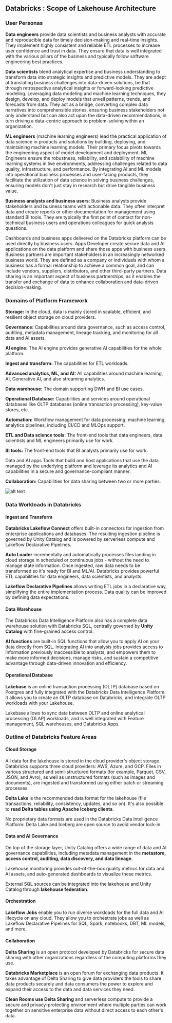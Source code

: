 ## Databricks : Scope of Lakehouse Architecture

### User Personas

**Data engineers** provide data scientists and business analysts with accurate and reproducible data for timely decision-making and real-time insights. They implement highly consistent and reliable ETL processes to increase user confidence and trust in data. They ensure that data is well integrated with the various pillars of the business and typically follow software engineering best practices.

**Data scientists** blend analytical expertise and business understanding to transform data into strategic insights and predictive models. They are adept at translating business challenges into data-driven solutions, be that through retrospective analytical insights or forward-looking predictive modeling. Leveraging data modeling and machine learning techniques, they design, develop, and deploy models that unveil patterns, trends, and forecasts from data. They act as a bridge, converting complex data narratives into comprehensible stories, ensuring business stakeholders not only understand but can also act upon the data-driven recommendations, in turn driving a data-centric approach to problem-solving within an organization.

**ML engineers** (machine learning engineers) lead the practical application of data science in products and solutions by building, deploying, and maintaining machine learning models. Their primary focus pivots towards the engineering aspect of model development and deployment. ML Engineers ensure the robustness, reliability, and scalability of machine learning systems in live environments, addressing challenges related to data quality, infrastructure, and performance. By integrating AI and ML models into operational business processes and user-facing products, they facilitate the utilization of data science in solving business challenges, ensuring models don't just stay in research but drive tangible business value.

**Business analysts and business users**: Business analysts provide stakeholders and business teams with actionable data. They often interpret data and create reports or other documentation for management using standard BI tools. They are typically the first point of contact for non-technical business users and operations colleagues for quick analysis questions. 

Dashboards and business apps delivered on the Databricks platform can be used directly by business users.
Apps Developer create secure data and AI applications on the data platform and share those apps with business users.
Business partners are important stakeholders in an increasingly networked business world. They are defined as a company or individuals with whom a business has a formal relationship to achieve a common goal, and can include vendors, suppliers, distributors, and other third-party partners. Data sharing is an important aspect of business partnerships, as it enables the transfer and exchange of data to enhance collaboration and data-driven decision-making.

### Domains of Platform Framework

**Storage:** In the cloud, data is mainly stored in scalable, efficient, and resilient object storage on cloud providers.

**Governance:** Capabilities around data governance, such as access control, auditing, metadata management, lineage tracking, and monitoring for all data and AI assets.

**AI engine:** The AI engine provides generative AI capabilities for the whole platform.

**Ingest and transform:** The capabilities for ETL workloads.

**Advanced analytics, ML, and AI:** All capabilities around machine learning, AI, Generative AI, and also streaming analytics.

**Data warehouse:** The domain supporting DWH and BI use cases.

**Operational Database:** Capabilities and services around operational databases like OLTP databases (online transaction processing), key-value stores, etc.

**Automation:** Workflow management for data processing, machine learning, analytics pipelines, including CI/CD and MLOps support.

**ETL and Data science tools:** The front-end tools that data engineers, data scientists and ML engineers primarily use for work.

**BI tools:** The front-end tools that BI analysts primarily use for work.

Data and AI apps Tools that build and host applications that use the data managed by the underlying platform and leverage its analytics and AI capabilities in a secure and governance-compliant manner.

**Collaboration:** Capabilities for data sharing between two or more parties.

![alt text](https://snipboard.io/dsvbOp.jpg)

### Data Workloads in Databricks

#### Ingest and Transform

**Databricks Lakeflow Connect** offers built-in connectors for ingestion from enterprise applications and databases. The resulting ingestion pipeline is governed by Unity Catalog and is powered by serverless compute and Lakeflow Declarative Pipelines.

**Auto Loader** incrementally and automatically processes files landing in cloud storage in scheduled or continuous jobs - without the need to manage state information. Once ingested, raw data needs to be transformed so it's ready for BI and ML/AI. Databricks provides powerful ETL capabilities for data engineers, data scientists, and analysts.

**Lakeflow Declarative Pipelines** allows writing ETL jobs in a declarative way, simplifying the entire implementation process. Data quality can be improved by defining data expectations.

#### Data Warehouse

The Databricks Data Intelligence Platform also has a complete data warehouse solution with Databricks SQL, centrally governed by **Unity Catalog** with fine-grained access control.

**AI functions** are built-in SQL functions that allow you to apply AI on your data directly from SQL. Integrating AI into analysis jobs provides access to information previously inaccessible to analysts, and empowers them to make more informed decisions, manage risks, and sustain a competitive advantage through data-driven innovation and efficiency.

#### Operational Database

**Lakebase** is an online transaction processing (OLTP) database based on Postgres and fully integrated with the Databricks Data Intelligence Platform. It allows you to create an OLTP database on Databricks, and integrate OLTP workloads with your Lakehouse. 

Lakebase allows to sync data between OLTP and online analytical processing (OLAP) workloads, and is well integrated with Feature management, SQL warehouses, and Databricks Apps.

### Outline of Databricks Feature Areas

#### Cloud Storage

All data for the lakehouse is stored in the cloud provider's object storage. Databricks supports three cloud providers: AWS, Azure, and GCP. Files in various structured and semi-structured formats (for example, Parquet, CSV, JSON, and Avro), as well as unstructured formats (such as images and documents), are ingested and transformed using either batch or streaming processes.

**Delta Lake** is the recommended data format for the lakehouse (file transactions, reliability, consistency, updates, and so on). It's also possible to **read Delta tables using Apache Iceberg clients**.

No proprietary data formats are used in the Databricks Data Intelligence Platform: Delta Lake and Iceberg are open source to avoid vendor lock-in.

#### Data and AI Governance

On top of the storage layer, Unity Catalog offers a wide range of data and AI governance capabilities, including metadata management in the **metastore, access control, auditing, data discovery, and data lineage**.

Lakehouse monitoring provides out-of-the-box quality metrics for data and AI assets, and auto-generated dashboards to visualize these metrics.

External SQL sources can be integrated into the lakehouse and Unity Catalog through **lakehouse federation**.

#### Orchestration

**Lakeflow Jobs** enable you to run diverse workloads for the full data and AI lifecycle on any cloud. They allow you to orchestrate jobs as well as Lakeflow Declarative Pipelines for SQL, Spark, notebooks, DBT, ML models, and more.

#### Collaboration

**Delta Sharing** is an open protocol developed by Databricks for secure data sharing with other organizations regardless of the computing platforms they use.

**Databricks Marketplace** is an open forum for exchanging data products. It takes advantage of Delta Sharing to give data providers the tools to  share data products securely and data consumers the power to explore and expand their access to the data and data services they need.

**Clean Rooms use Delta Sharing** and serverless compute to provide a secure and privacy-protecting environment where multiple parties can work together on sensitive enterprise data without direct access to each other's data.